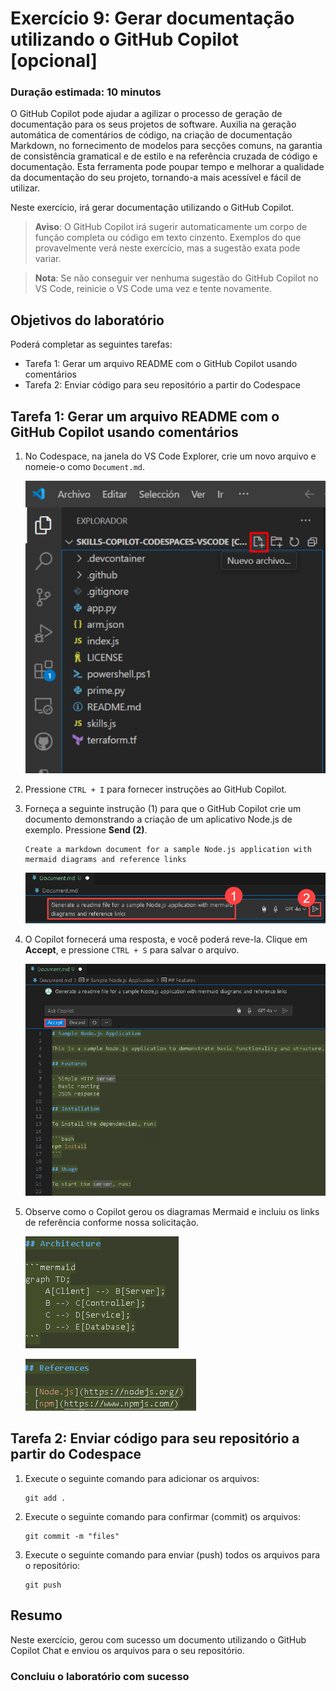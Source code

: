 # Exercício 9: Gerar documentação utilizando o GitHub Copilot [opcional]

### Duração estimada: 10 minutos

O GitHub Copilot pode ajudar a agilizar o processo de geração de documentação para os seus projetos de software. Auxilia na geração automática de comentários de código, na criação de documentação Markdown, no fornecimento de modelos para secções comuns, na garantia de consistência gramatical e de estilo e na referência cruzada de código e documentação. Esta ferramenta pode poupar tempo e melhorar a qualidade da documentação do seu projeto, tornando-a mais acessível e fácil de utilizar.

Neste exercício, irá gerar documentação utilizando o GitHub Copilot.

>**Aviso**: O GitHub Copilot irá sugerir automaticamente um corpo de função completa ou código em texto cinzento. Exemplos do que provavelmente verá neste exercício, mas a sugestão exata pode variar.

>**Nota**: Se não conseguir ver nenhuma sugestão do GitHub Copilot no VS Code, reinicie o VS Code uma vez e tente novamente.


## Objetivos do laboratório

Poderá completar as seguintes tarefas:

- Tarefa 1: Gerar um arquivo README com o GitHub Copilot usando comentários
- Tarefa 2: Enviar código para seu repositório a partir do Codespace

## Tarefa 1: Gerar um arquivo README com o GitHub Copilot usando comentários

1. No Codespace, na janela do VS Code Explorer, crie um novo arquivo e nomeie-o como `Document.md`.

    ![](../../media/chat-code-new.png)

1. Pressione `CTRL + I` para fornecer instruções ao GitHub Copilot.

1. Forneça a seguinte instrução (1) para que o GitHub Copilot crie um documento demonstrando a criação de um aplicativo Node.js de exemplo. Pressione **Send (2)**.

    ```
    Create a markdown document for a sample Node.js application with mermaid diagrams and reference links
    ```

    ![](../../media/hub20.png)

1.  O Copilot fornecerá uma resposta, e você poderá reve-la. Clique em **Accept**, e pressione `CTRL + S` para salvar o arquivo.

    ![](../../media/hub21.png)

1.  Observe como o Copilot gerou os diagramas Mermaid e incluiu os links de referência conforme nossa solicitação.

    ![](../../media/hub22.png)
    
    ![](../../media/hub23.png)


## Tarefa 2: Enviar código para seu repositório a partir do Codespace

1. Execute o seguinte comando para adicionar os arquivos:

    ```
    git add .
    ```
1. Execute o seguinte comando para confirmar (commit) os arquivos:

    ```
    git commit -m "files"
    ```

1. Execute o seguinte comando para enviar (push) todos os arquivos para o repositório:

    ```
    git push
    ```

## Resumo

Neste exercício, gerou com sucesso um documento utilizando o GitHub Copilot Chat e enviou os arquivos para o seu repositório.

### Concluiu o laboratório com sucesso

